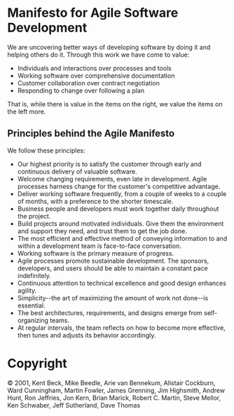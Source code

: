 # Manifesto for Agile Software Development

We are uncovering better ways of developing software by doing it and helping others do it.
Through this work we have come to value:

- Individuals and interactions over processes and tools
- Working software over comprehensive documentation
- Customer collaboration over contract negotiation
- Responding to change over following a plan

That is, while there is value in the items on the right, we value the items on the left more.

## Principles behind the Agile Manifesto

We follow these principles:

- Our highest priority is to satisfy the customer through early and continuous delivery of valuable software.
- Welcome changing requirements, even late in development. Agile processes harness change for the customer's competitive advantage.
- Deliver working software frequently, from a couple of weeks to a couple of months, with a preference to the shorter timescale.
- Business people and developers must work together daily throughout the project.
- Build projects around motivated individuals. Give them the environment and support they need, and trust them to get the job done.
- The most efficient and effective method of conveying information to and within a development team is face-to-face conversation.
- Working software is the primary measure of progress.
- Agile processes promote sustainable development. The sponsors, developers, and users should be able to maintain a constant pace indefinitely.
- Continuous attention to technical excellence and good design enhances agility.
- Simplicity--the art of maximizing the amount of work not done--is essential.
- The best architectures, requirements, and designs emerge from self-organizing teams.
- At regular intervals, the team reflects on how to become more effective, then tunes and adjusts its behavior accordingly.

# Copyright

© 2001, Kent Beck, Mike Beedle, Arie van Bennekum, Alistair Cockburn, Ward Cunningham, Martin Fowler, James Grenning, Jim Highsmith, Andrew Hunt, Ron Jeffries, Jon Kern, Brian Marick, Robert C. Martin, Steve Mellor, Ken Schwaber, Jeff Sutherland, Dave Thomas
